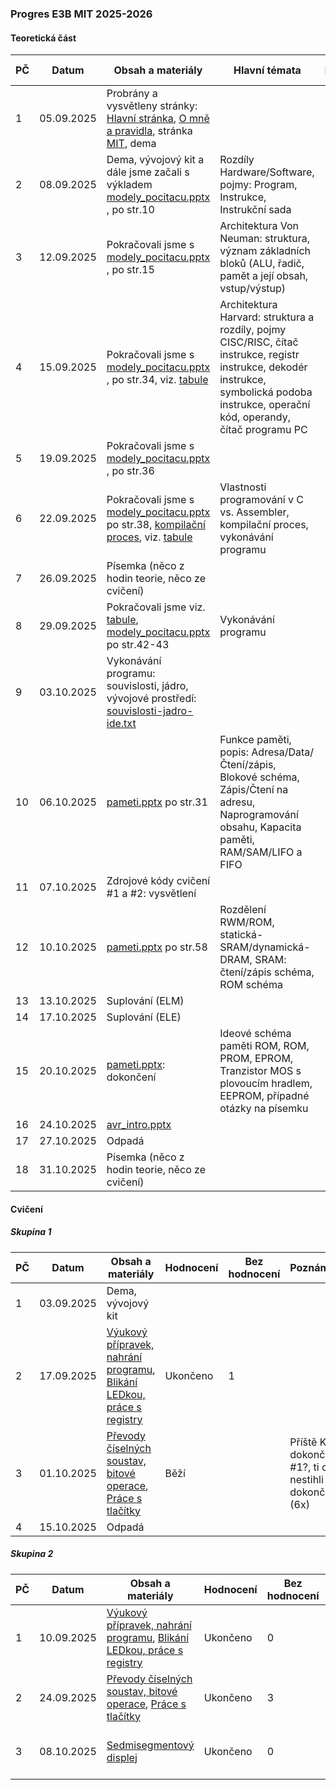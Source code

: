 ### Progres E3B MIT 2025-2026

#### Teoretická část

| PČ   | Datum      | Obsah a materiály                                            | Hlavní témata                                                | Hodnocení | Bez hodnocení | Poznámka |
| ---- | ---------- | ------------------------------------------------------------ | ------------------------------------------------------------ | --------- | ------------- | -------- |
| 1    | 05.09.2025 | Probrány a vysvětleny stránky: [Hlavní stránka](../../README.md), [O mně a pravidla](../../o-mne/readme.md), stránka [MIT](../../predmety/mit/readme.md), dema |                                                              |           |               |          |
| 2    | 08.09.2025 | Dema, vývojový kit a dále jsme začali s výkladem [modely_pocitacu.pptx](../../predmety/mit/materialy/modely_pocitacu.pptx) , po str.10 | Rozdíly Hardware/Software, pojmy: Program, Instrukce, Instrukční sada |           |               |          |
| 3    | 12.09.2025 | Pokračovali jsme s [modely_pocitacu.pptx](../../predmety/mit/materialy/modely_pocitacu.pptx) , po str.15 | Architektura Von Neuman: struktura, význam základních bloků (ALU, řadič, pamět a její obsah, vstup/výstup) |           |               |          |
| 4    | 15.09.2025 | Pokračovali jsme s [modely_pocitacu.pptx](../../predmety/mit/materialy/modely_pocitacu.pptx) , po str.34, viz. [tabule](materialy/e3b-mit_2025-2026/tabule-001.jpg) | Architektura Harvard: struktura a rozdíly, pojmy CISC/RISC, čítač instrukce, registr instrukce, dekodér instrukce, symbolická podoba instrukce, operační kód, operandy, čítač programu PC |           |               |          |
| 5    | 19.09.2025 | Pokračovali jsme s [modely_pocitacu.pptx](../../predmety/mit/materialy/modely_pocitacu.pptx) , po str.36 |                                                              |           |               |          |
| 6    | 22.09.2025 | Pokračovali jsme s [modely_pocitacu.pptx](../../predmety/mit/materialy/modely_pocitacu.pptx) po str.38, [kompilační proces](https://claude.ai/public/artifacts/ed94087b-711c-44ae-bee7-20d4c7500787), viz. [tabule](materialy/e3b-mit_2025-2026/tabule-002.jpg) | Vlastnosti programování v C vs. Assembler, kompilační proces, vykonávání programu |           |               |          |
| 7    | 26.09.2025 | Písemka (něco z hodin teorie, něco ze cvičení)               |                                                              | Ukončeno  | 1             |          |
| 8    | 29.09.2025 | Pokračovali jsme viz. [tabule](materialy/e3b-mit_2025-2026/tabule-003.jpg), [modely_pocitacu.pptx](../../predmety/mit/materialy/modely_pocitacu.pptx) po str.42-43 | Vykonávání programu                                          |           |               |          |
| 9    | 03.10.2025 | Vykonávání programu: souvislosti, jádro, vývojové prostředí: [souvislosti-jadro-ide.txt](materialy/e3b-mit_2025-2026/souvislosti-jadro-ide.txt) |                                                              |           |               |          |
| 10   | 06.10.2025 | [pameti.pptx](../../predmety/mit/materialy/pameti.pptx) po str.31 | Funkce paměti, popis: Adresa/Data/Čtení/zápis, Blokové schéma, Zápis/Čtení na adresu, Naprogramování obsahu, Kapacita paměti, RAM/SAM/LIFO a FIFO |           |               |          |
| 11   | 07.10.2025 | Zdrojové kódy cvičení #1 a #2: vysvětlení                    |                                                              |           |               |          |
| 12   | 10.10.2025 | [pameti.pptx](../../predmety/mit/materialy/pameti.pptx) po str.58 | Rozdělení RWM/ROM, statická-SRAM/dynamická-DRAM, SRAM: čtení/zápis schéma, ROM schéma |           |               |          |
| 13   | 13.10.2025 | Suplování (ELM)                                              |                                                              |           |               |          |
| 14   | 17.10.2025 | Suplování (ELE)                                              |                                                              |           |               |          |
| 15   | 20.10.2025 | [pameti.pptx](../../predmety/mit/materialy/pameti.pptx): dokončení | Ideové schéma paměti ROM, ROM, PROM, EPROM, Tranzistor MOS s plovoucím hradlem, EEPROM, případné otázky na písemku |           |               |          |
| 16   | 24.10.2025 | [avr_intro.pptx](../../predmety/mit/materialy/avr_intro.pptx) |                                                              |           |               |          |
| 17   | 27.10.2025 | Odpadá                                                       |                                                              |           |               |          |
| 18   | 31.10.2025 | Písemka (něco z hodin teorie, něco ze cvičení)               |                                                              | Plánováno |               |          |

#### Cvičení

##### Skupina 1

| PČ   | Datum      | Obsah a materiály                                            | Hodnocení | Bez hodnocení | Poznámka                                                |
| ---- | ---------- | ------------------------------------------------------------ | --------- | ------------- | ------------------------------------------------------- |
| 1    | 03.09.2025 | Dema, vývojový kit                                           |           |               |                                                         |
| 2    | 17.09.2025 | [Výukový přípravek, nahrání programu](https://tomaschovanec.github.io/MIT/01_Uvod.html), [Blikání LEDkou, práce s registry](https://tomaschovanec.github.io/MIT/02_Blikani_LED.html) | Ukončeno  | 1             |                                                         |
| 3    | 01.10.2025 | [Převody číselných soustav, bitové operace](https://tomaschovanec.github.io/MIT/03_Bitove_operace.html), [Práce s tlačítky](https://tomaschovanec.github.io/MIT/04_Tlacitka_podminky.html) | Běží      |               | Příště KK dokončit #1?, ti co nestihli #2 dokončit (6x) |
| 4    | 15.10.2025 | Odpadá                                                       |           |               |                                                         |

##### Skupina 2

| PČ   | Datum      | Obsah a materiály                                            | Hodnocení | Bez hodnocení | Poznámka                        |
| ---- | ---------- | ------------------------------------------------------------ | --------- | ------------- | ------------------------------- |
| 1    | 10.09.2025 | [Výukový přípravek, nahrání programu](https://tomaschovanec.github.io/MIT/01_Uvod.html), [Blikání LEDkou, práce s registry](https://tomaschovanec.github.io/MIT/02_Blikani_LED.html) | Ukončeno  | 0             |                                 |
| 2    | 24.09.2025 | [Převody číselných soustav, bitové operace](https://tomaschovanec.github.io/MIT/03_Bitove_operace.html), [Práce s tlačítky](https://tomaschovanec.github.io/MIT/04_Tlacitka_podminky.html) | Ukončeno  | 3             |                                 |
| 3    | 08.10.2025 | [Sedmisegmentový displej](https://tomaschovanec.github.io/MIT/05_Sedmisegmentovy_displej.html) | Ukončeno  | 0             | #4 nedokončena, příště dokončit |